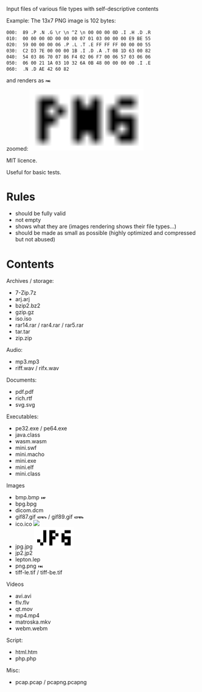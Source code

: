 Input files of various file types with self-descriptive contents

Example: The 13x7 PNG image is 102 bytes:

```
000:  89 .P .N .G \r \n ^Z \n 00 00 00 0D .I .H .D .R
010:  00 00 00 0D 00 00 00 07 01 03 00 00 00 E9 BE 55
020:  59 00 00 00 06 .P .L .T .E FF FF FF 00 00 00 55
030:  C2 D3 7E 00 00 00 1B .I .D .A .T 08 1D 63 00 82
040:  54 03 86 70 07 86 F4 02 06 F7 00 06 57 03 06 06
050:  06 00 21 1A 03 10 32 6A 0B 48 00 00 00 00 .I .E
060:  .N .D AE 42 60 82
```

and renders as ![](png.png)

zoomed: <img src=png.png width=300>

MIT licence.

Useful for basic tests.


# Rules

- should be fully valid
- not empty
- shows what they are (images rendering shows their file types...)
- should be made as small as possible (highly optimized and compressed but not abused)


# Contents

Archives / storage:
- 7-Zip.7z
- arj.arj
- bzip2.bz2
- gzip.gz
- iso.iso
- rar14.rar / rar4.rar / rar5.rar
- tar.tar
- zip.zip


Audio:
- mp3.mp3
- riff.wav / rifx.wav


Documents:
- pdf.pdf
- rich.rtf
- svg.svg


Executables:
- pe32.exe / pe64.exe
- java.class
- wasm.wasm
- mini.swf
- mini.macho
- mini.exe
- mini.elf
- mini.class


Images
- bmp.bmp ![](bmp.bmp)
- bpg.bpg
- dicom.dcm
- gif87.gif ![](gif87.gif) / gif89.gif ![](gif89.gif)
- ico.ico ![](ico.ico)
- jpg.jpg ![](jpg.jpg)
- jp2.jp2
- lepton.lep
- png.png ![](png.png)
- tiff-le.tif / tiff-be.tif


Videos
- avi.avi
- flv.flv
- qt.mov
- mp4.mp4
- matroska.mkv
- webm.webm


Script:
- html.htm
- php.php


Misc:
- pcap.pcap / pcapng.pcapng

